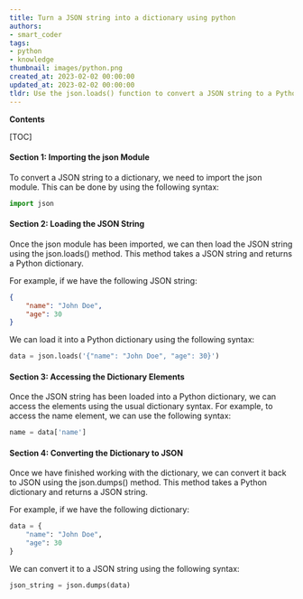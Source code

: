 ```yaml
---
title: Turn a JSON string into a dictionary using python
authors:
- smart_coder
tags:
- python
- knowledge
thumbnail: images/python.png
created_at: 2023-02-02 00:00:00
updated_at: 2023-02-02 00:00:00
tldr: Use the json.loads() function to convert a JSON string to a Python dictionary.
---
```


**Contents**

[TOC]

#### Section 1: Importing the json Module

To convert a JSON string to a dictionary, we need to import the json module. This can be done by using the following syntax:

```python
import json
```

#### Section 2: Loading the JSON String

Once the json module has been imported, we can then load the JSON string using the json.loads() method. This method takes a JSON string and returns a Python dictionary.

For example, if we have the following JSON string:

```json
{
    "name": "John Doe",
    "age": 30
}
```

We can load it into a Python dictionary using the following syntax:

```python
data = json.loads('{"name": "John Doe", "age": 30}')
```

#### Section 3: Accessing the Dictionary Elements

Once the JSON string has been loaded into a Python dictionary, we can access the elements using the usual dictionary syntax. For example, to access the name element, we can use the following syntax:

```python
name = data['name']
```

#### Section 4: Converting the Dictionary to JSON

Once we have finished working with the dictionary, we can convert it back to JSON using the json.dumps() method. This method takes a Python dictionary and returns a JSON string.

For example, if we have the following dictionary:

```python
data = {
    "name": "John Doe",
    "age": 30
}
```

We can convert it to a JSON string using the following syntax:

```python
json_string = json.dumps(data)
```
